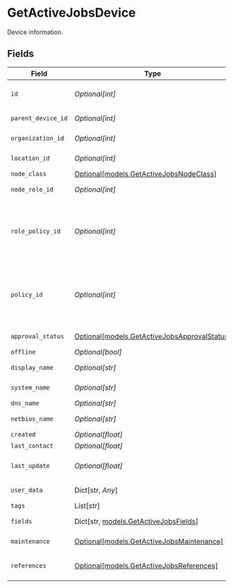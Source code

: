 # GetActiveJobsDevice

Device information.


## Fields

| Field                                                                                    | Type                                                                                     | Required                                                                                 | Description                                                                              |
| ---------------------------------------------------------------------------------------- | ---------------------------------------------------------------------------------------- | ---------------------------------------------------------------------------------------- | ---------------------------------------------------------------------------------------- |
| `id`                                                                                     | *Optional[int]*                                                                          | :heavy_minus_sign:                                                                       | Node (Device) identifier                                                                 |
| `parent_device_id`                                                                       | *Optional[int]*                                                                          | :heavy_minus_sign:                                                                       | Parent Node identifier                                                                   |
| `organization_id`                                                                        | *Optional[int]*                                                                          | :heavy_minus_sign:                                                                       | Organization identifier                                                                  |
| `location_id`                                                                            | *Optional[int]*                                                                          | :heavy_minus_sign:                                                                       | Location identifier                                                                      |
| `node_class`                                                                             | [Optional[models.GetActiveJobsNodeClass]](../models/getactivejobsnodeclass.md)           | :heavy_minus_sign:                                                                       | Node Class                                                                               |
| `node_role_id`                                                                           | *Optional[int]*                                                                          | :heavy_minus_sign:                                                                       | Node Role identifier                                                                     |
| `role_policy_id`                                                                         | *Optional[int]*                                                                          | :heavy_minus_sign:                                                                       | Node Role policy ID based on organization and location Policy Mapping                    |
| `policy_id`                                                                              | *Optional[int]*                                                                          | :heavy_minus_sign:                                                                       | Assigned policy ID (overrides organization and location policy mapping)                  |
| `approval_status`                                                                        | [Optional[models.GetActiveJobsApprovalStatus]](../models/getactivejobsapprovalstatus.md) | :heavy_minus_sign:                                                                       | Approval Status                                                                          |
| `offline`                                                                                | *Optional[bool]*                                                                         | :heavy_minus_sign:                                                                       | Is Offline?                                                                              |
| `display_name`                                                                           | *Optional[str]*                                                                          | :heavy_minus_sign:                                                                       | Display Name                                                                             |
| `system_name`                                                                            | *Optional[str]*                                                                          | :heavy_minus_sign:                                                                       | System Name                                                                              |
| `dns_name`                                                                               | *Optional[str]*                                                                          | :heavy_minus_sign:                                                                       | DNS Name                                                                                 |
| `netbios_name`                                                                           | *Optional[str]*                                                                          | :heavy_minus_sign:                                                                       | NETBIOS Name                                                                             |
| `created`                                                                                | *Optional[float]*                                                                        | :heavy_minus_sign:                                                                       | Created                                                                                  |
| `last_contact`                                                                           | *Optional[float]*                                                                        | :heavy_minus_sign:                                                                       | Last Contact                                                                             |
| `last_update`                                                                            | *Optional[float]*                                                                        | :heavy_minus_sign:                                                                       | Last data submission timestamp                                                           |
| `user_data`                                                                              | Dict[str, *Any*]                                                                         | :heavy_minus_sign:                                                                       | Custom attributes                                                                        |
| `tags`                                                                                   | List[*str*]                                                                              | :heavy_minus_sign:                                                                       | Tags                                                                                     |
| `fields`                                                                                 | Dict[str, [models.GetActiveJobsFields](../models/getactivejobsfields.md)]                | :heavy_minus_sign:                                                                       | Custom Fields                                                                            |
| `maintenance`                                                                            | [Optional[models.GetActiveJobsMaintenance]](../models/getactivejobsmaintenance.md)       | :heavy_minus_sign:                                                                       | Maintenance mode status                                                                  |
| `references`                                                                             | [Optional[models.GetActiveJobsReferences]](../models/getactivejobsreferences.md)         | :heavy_minus_sign:                                                                       | Expanded entity references                                                               |